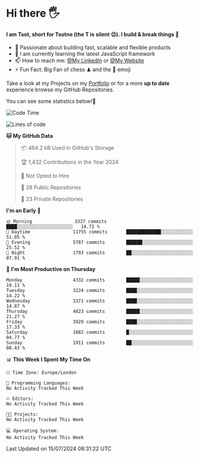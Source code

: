 # Hi there :raised_hand_with_fingers_splayed:
#### I am Tsot, short for Tsotne (the T is silent :wink:). I build & break things :space_invader:
- :telescope: Passionate about building fast, scalable and flexible products
- :seedling: I am currently learning the latest JavaScript framework 
- :mailbox: How to reach me: [@My LinkedIn](https://www.linkedin.com/in/tsotne-gvadzabia/) or [@My Website](https://tsotne.co.uk/contact)
- :zap: Fun Fact: Big Fan of chess ♟ and the 👾 emoji

Take a look at my Projects on my [Portfolio](https://tsotne.co.uk/) or for a more **up to date** experience browse my GitHub Repositories.

You can see some statistics below!:space_invader:
<!--START_SECTION:waka-->
![Code Time](http://img.shields.io/badge/Code%20Time-761%20hrs%202%20mins-blue)

![Lines of code](https://img.shields.io/badge/From%20Hello%20World%20I%27ve%20Written-7.9%20million%20lines%20of%20code-blue)

**🐱 My GitHub Data** 

> 📦 464.2 kB Used in GitHub's Storage 
 > 
> 🏆 1,432 Contributions in the Year 2024
 > 
> 🚫 Not Opted to Hire
 > 
> 📜 28 Public Repositories 
 > 
> 🔑 23 Private Repositories 
 > 
**I'm an Early 🐤** 

```text
🌞 Morning                3337 commits        ████░░░░░░░░░░░░░░░░░░░░░   14.72 % 
🌆 Daytime                11755 commits       █████████████░░░░░░░░░░░░   51.85 % 
🌃 Evening                5787 commits        ██████░░░░░░░░░░░░░░░░░░░   25.52 % 
🌙 Night                  1793 commits        ██░░░░░░░░░░░░░░░░░░░░░░░   07.91 % 
```
📅 **I'm Most Productive on Thursday** 

```text
Monday                   4332 commits        █████░░░░░░░░░░░░░░░░░░░░   19.11 % 
Tuesday                  3224 commits        ████░░░░░░░░░░░░░░░░░░░░░   14.22 % 
Wednesday                3371 commits        ████░░░░░░░░░░░░░░░░░░░░░   14.87 % 
Thursday                 4823 commits        █████░░░░░░░░░░░░░░░░░░░░   21.27 % 
Friday                   3929 commits        ████░░░░░░░░░░░░░░░░░░░░░   17.33 % 
Saturday                 1082 commits        █░░░░░░░░░░░░░░░░░░░░░░░░   04.77 % 
Sunday                   1911 commits        ██░░░░░░░░░░░░░░░░░░░░░░░   08.43 % 
```


📊 **This Week I Spent My Time On** 

```text
🕑︎ Time Zone: Europe/London

💬 Programming Languages: 
No Activity Tracked This Week

🔥 Editors: 
No Activity Tracked This Week

🐱‍💻 Projects: 
No Activity Tracked This Week

💻 Operating System: 
No Activity Tracked This Week
```


 Last Updated on 15/07/2024 08:31:22 UTC
<!--END_SECTION:waka-->
